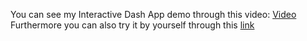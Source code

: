 You can see my Interactive Dash App demo through this video: [Video](https://youtu.be/y67oFuDSAHU)
Furthermore you can also try it by yourself through this [link](https://qh5r511lmyn-496ff2e9c6d22116-8050-colab.googleusercontent.com/)
